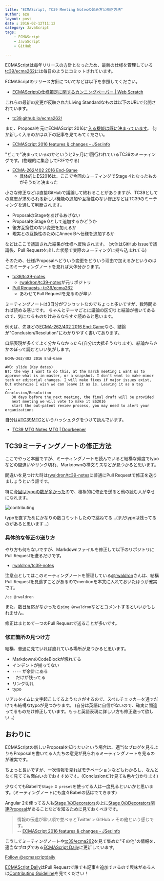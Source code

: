 ```yaml
---
title: "ECMAScript, TC39 Meeting Notesの読み方と修正方法"
author: azu
layout: post
date : 2016-02-12T11:12
category: JavaScript
tags:
    - ECMAScript
    - JavaScript
    - GitHub

---
```


ECMAScriptは毎年リリースの方針となったため、最新の仕様を管理している[tc39/ecma262](https://github.com/tc39/ecma262 "tc39/ecma262")には毎日のようにコミットされています。

ECMAScriptのリリース方針についてなどは以下を参照してください。

- [ECMAScriptの仕様策定に関するカンニングペーパー | Web Scratch](http://efcl.info/2015/10/18/ecmascript-paper/ "ECMAScriptの仕様策定に関するカンニングペーパー | Web Scratch")

これらの最新の変更が反映されたLiving Standardなものは以下のURLで公開されています。

- [tc39.github.io/ecma262/](https://tc39.github.io/ecma262/)

また、Proposalを元にECMAScript 2016に[入る機能は既に決まっています](http://jser.info/2016/02/01/es2016/)。
何か新しく入るのかは以下の記事を見てみてください。

- [ECMAScript 2016 features & changes - JSer.info](http://jser.info/2016/02/01/es2016/#%E5%A4%89%E6%9B%B4%E3%82%92%E7%9F%A5%E3%82%8B%E6%96%B9%E6%B3%95 "ECMAScript 2016 features &amp; changes - JSer.info")

"どこで"決まっているのかというと2ヶ月に1回行われているTC39のミーティングです。(物理的に集合してF2Fでやる)

- [ECMA-262/402 2016 End-Game](https://github.com/tc39/tc39-notes/blob/master/es7/2016-01/2016-01-27.md#ecma-262402-2016-end-game "ECMA-262/402 2016 End-Game")
	- 具体的にES2016は、ここで今回のミーティングでStage 4となったものがそうだと決まった

小さな修正などは直接GitHubで議論して終わることがありますが、TC39としての意志が求められる新しい機能の追加や互換性のない修正などはTC39のミーティングを通して判断されます。

- ProposalのStageをあげるあげない
- ProposalをStage 0として追加するかどうか
- 後方互換性のない変更を加えるか
- 現実との互換性のためにAnnex Bへ仕様を追加するか

などはここで議論された結果が仕様へ反映されます。
(大体はGitHub Issueで議論後、Pull Requestを出した状態で実際のミーティングに持ち込まれてる)

そのため、仕様/Proposalへどういう変更をどういう理由で加えるかというのはこのミーティングノートを見れば大体分かります。

- [tc39/tc39-notes](https://github.com/tc39/tc39-notes "tc39/tc39-notes: These are the notes I take at TC39 Meetings, with Markdown formatting")
	- [rwaldron/tc39-notes](https://github.com/rwaldron/tc39-notes "rwaldron/tc39-notes")が元リポジトリ
- [Pull Requests · tc39/ecma262](https://github.com/tc39/ecma262/pulls?q=is%3Apr+is%3Aclosed "Pull Requests · tc39/ecma262")
	- あわせてPull Requestを見るのが早い

ミーティングノートは3日分がワンセットなのでちょっと多いですが、数時間あれば読める感じです。
ちゃんとテーマごとに議論の区切りと結論が書いてあるので、気になるものだけみるならすぐ読めると思います。

例えば、先ほどの[ECMA-262/402 2016 End-Game](https://github.com/tc39/tc39-notes/blob/master/es7/2016-01/2016-01-27.md#ecma-262402-2016-end-game "ECMA-262/402 2016 End-Game")なら、結論が"Conclusion/Resolution"にわかりやすく書いてあります。

口語表現が多くてよく分からなかったら(自分は大抵そうなります)、結論からさかのぼって読むといい気がします。

```
ECMA-262/402 2016 End-Game  
  
AWB: slide (Key dates)  
BT: the way I want to do this, at the march meeting I want us to approve what is in master, or a snapshot. I don't want to make minor tech or editorial changes. I will make fixes if major issues exist, but otherwise I wish we can leave it as is. Leaving it as a tag  
...  
Conclusion/Resolution
   30 days before the next meeting, the final draft will be provided
   next meeting we will vote to make it ES2016
   start the out-patent review process, you may need to alert your organizations
```

自分は[#TC39MTG](https://twitter.com/search?f=realtime&q=%20%23TC39MTG "#TC39MTG")というハッシュタグをつけて読んでいます。

- [TC39 MTG Notes MTG | Doorkeeper](https://tc39-mtg.doorkeeper.jp/ "TC39 MTG Notes MTG | Doorkeeper")

## TC39ミーティングノートの修正方法

ここでやっと本題ですが、ミーティングノートを読んでいると結構な頻度でtypoなどの間違いやリンク切れ、Markdownの構文ミスなどが見つかると思います。

間違いを見つけた時は[rwaldron/tc39-notes](https://github.com/rwaldron/tc39-notes "rwaldron/tc39-notes")に普通にPull Requestで修正を送りましょうという話です。

特に[今回はtypoの数が多かった](https://github.com/rwaldron/tc39-notes/pull/41)ので、積極的に修正を送ると他の読む人が幸せになれます。

![contributing](http://efcl.info/wp-content/uploads/2016/02/12-1455276798.png)

typoを直すためにかなりの数コミットしたので跳ねてる…(まだtypoは残ってるのがあると思います…)

### 具体的な修正の送り方

やり方も何もないですが、Markdownファイルを修正して以下のリポジトリにPull Requestを送るだけです。

- [rwaldron/tc39-notes](https://github.com/rwaldron/tc39-notes "rwaldron/tc39-notes")

注意点としてはこのミーティングノートを管理している[@rwaldron](https://github.com/rwaldron "rwaldron")さんは、結構Pull Requestを見逃すことがあるのでmentionを本文に入れておいたほうが確実です。

```
/cc @rwaldron
```

また、数日反応がなかったら`ping @rwaldron`などとコメントするといいかもしれません。

修正はまとめて一つのPull Requestで送ることが多いです。

### 修正箇所の見つけ方

結構、普通に見ていれば崩れている場所が見つかると思います。

- MarkdownのCodeBlockが壊れてる
- インデントが揃ってない
- `----` が余計にある
- `-` だけが残ってる
- リンク切れ
- typo

リアルタイムに文字起こしてるようなきがするので、スペルチェッカーを通すだけでも結構なtypoが見つかります。
(自分は英語に自信がないので、確実に間違ってるものだけ修正しています。もっと英語表現に詳しい方も修正送って欲しい…)

## おわりに

ECMAScriptの新しいProposalを知りたいという場合は、適当なブログを見るよりもProposalを書いてる人たちの意見が見られるミーティングノートを見るのが確実です。

ちょっと長いですが、一次情報を見ればモチベーションなどもわかるし、なんとなく見てても面白いのでおすすめです。(Conclusionだけ見ても色々分かります)

少なくてもBabelで`Stage X preset`を使ってる人は一度見るといいかと思います。(ミーティングノートにも度々Babelの話はでてきます)

Angular 2を使ってる人も[Stage 1のDecorators](https://github.com/wycats/javascript-decorators)の上に[Stage 0のDecorators関連Proposal](http://ecmascript-daily.github.io/2016/01/28/stage0-descorator-related)があることなどを知るために見ておくべきです。

> 情報の伝達が早い順で並べるとTwitter > GitHub > その他という感じです。  
> -- [ECMAScript 2016 features & changes - JSer.info](http://jser.info/2016/02/01/es2016/#%E5%A4%89%E6%9B%B4%E3%82%92%E7%9F%A5%E3%82%8B%E6%96%B9%E6%B3%95 "ECMAScript 2016 features &amp; changes - JSer.info")

こうしてミーティングノートや[tc39/ecma262](https://github.com/tc39/ecma262 "tc39/ecma262: Status, process, and documents for ECMA262")を見て集めた"その他"の情報を、適当なブログである[ECMAScript Daily](http://ecmascript-daily.github.io/ "ECMAScript Daily")に更新しています。

<a href="https://twitter.com/ecmascriptdaily" class="twitter-follow-button" data-show-count="false" data-size="large">Follow @ecmascriptdaily</a>
<script>!function(d,s,id){var js,fjs=d.getElementsByTagName(s)[0],p=/^http:/.test(d.location)?'http':'https';if(!d.getElementById(id)){js=d.createElement(s);js.id=id;js.src=p+'://platform.twitter.com/widgets.js';fjs.parentNode.insertBefore(js,fjs);}}(document, 'script', 'twitter-wjs');</script>

[ECMAScript Daily](http://ecmascript-daily.github.io/ "ECMAScript Daily")はPull Requestで誰でも記事を追加できるので興味がある人は[Contributing Guideline](https://github.com/ecmascript-daily/ecmascript-daily.github.com/blob/master/CONTRIBUTING.md "Contributing Guideline")を見てください！
